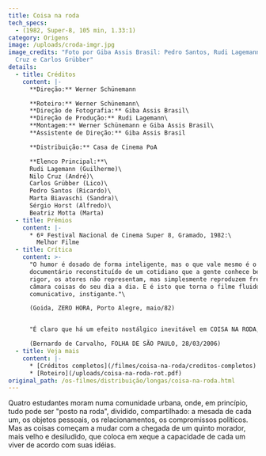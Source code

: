 ```yaml
---
title: Coisa na roda
tech_specs:
  - (1982, Super-8, 105 min, 1.33:1)
category: Origens
image: /uploads/croda-imgr.jpg
image_credits: "Foto por Giba Assis Brasil: Pedro Santos, Rudi Lagemann, Nilo
  Cruz e Carlos Grübber"
details:
  - title: Créditos
    content: |-
      **Direção:** Werner Schünemann

      **Roteiro:** Werner Schünemann\
      **Direção de Fotografia:** Giba Assis Brasil\
      **Direção de Produção:** Rudi Lagemann\
      **Montagem:** Werner Schünemann e Giba Assis Brasil\
      **Assistente de Direção:** Giba Assis Brasil

      **Distribuição:** Casa de Cinema PoA

      **Elenco Principal:**\
      Rudi Lagemann (Guilherme)\
      Nilo Cruz (André)\
      Carlos Grübber (Lico)\
      Pedro Santos (Ricardo)\
      Marta Biavaschi (Sandra)\
      Sérgio Horst (Alfredo)\
      Beatriz Motta (Marta)
  - title: Prêmios
    content: |-
      * 6º Festival Nacional de Cinema Super 8, Gramado, 1982:\
        Melhor Filme
  - title: Crítica
    content: >-
      "O humor é dosado de forma inteligente, mas o que vale mesmo é o quase
      documentário reconstituído de um cotidiano que a gente conhece bem. A
      rigor, os atores não representam, mas simplesmente reproduzem frente à
      câmara coisas do seu dia a dia. E é isto que torna o filme fluido, leve,
      comunicativo, instigante."\

      (Goida, ZERO HORA, Porto Alegre, maio/82)


      "É claro que há um efeito nostálgico inevitável em COISA NA RODA, mesmo para quem não viveu naquele tempo e naquele lugar. Sendo o filme a expressão de uma experiência geracional, não podia ser de outra forma. São bichos-grilos que freqüentam aulas de teatro, namoram entre uma aula e outra, vivem em repúblicas de estudantes, participam do movimento estudantil, viajam de carona e acampam na serra gaúcha. O super-8, com a sua imagem precária, sem definição, suja e riscada, contribui para criar um efeito de filme doméstico, de documentário caseiro, feito entre amigos. É o registro de um modo de fazer que se perdeu. Mas, antes de tudo, é um documento de juventude, de um tempo em que ainda só havia energia e vontade, em que demandas externas não eram levadas em conta, quando tudo ainda podia ser apenas oferta."\

      (Bernardo de Carvalho, FOLHA DE SÃO PAULO, 28/03/2006)
  - title: Veja mais
    content: |-
      * [Créditos completos](/filmes/coisa-na-roda/creditos-completos)
      * [R﻿oteiro](/uploads/coisa-na-roda-rot.pdf)
original_path: /os-filmes/distribuição/longas/coisa-na-roda.html
---
```

Quatro estudantes moram numa comunidade urbana, onde, em princípio, tudo pode ser "posto na roda", dividido, compartilhado: a mesada de cada um, os objetos pessoais, os relacionamentos, os compromissos políticos. Mas as coisas começam a mudar com a chegada de um quinto morador, mais velho e desiludido, que coloca em xeque a capacidade de cada um viver de acordo com suas idéias.